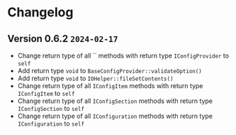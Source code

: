 # Changelog

## Version 0.6.2 `2024-02-17`

* Change return type of all `` methods with return type `IConfigProvider` to `self`
* Add return type `void` to `BaseConfigProvider::validateOption()`
* Add return type `void` to `IOHelper::fileSetContents()`
* Change return type of all `IConfigItem` methods with return type `IConfigItem` to `self`
* Change return type of all `IConfigSection` methods with return type `IConfigSection` to `self`
* Change return type of all `IConfiguration` methods with return type `IConfiguration` to `self`
